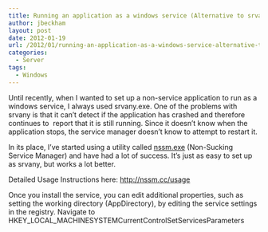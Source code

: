 ```yaml
---
title: Running an application as a windows service (Alternative to srvany)
author: jbeckham
layout: post
date: 2012-01-19
url: /2012/01/running-an-application-as-a-windows-service-alternative-to-srvany/
categories:
  - Server
tags:
  - Windows
---
```

Until recently, when I wanted to set up a non-service application to run as a windows service, I always used srvany.exe. One of the problems with srvany is that it can’t detect if the application has crashed and therefore continues to&#160; report that it is still running. Since it doesn’t know when the application stops, the service manager doesn’t know to attempt to restart it.

In its place, I’ve started using a utility called [nssm.exe][1] (Non-Sucking Service Manager) and have had a lot of success. It’s just as easy to set up as srvany, but works a lot better.

Detailed Usage Instructions here: <http://nssm.cc/usage>

Once you install the service, you can edit additional properties, such as setting the working directory (AppDirectory), by editing the service settings in the registry. Navigate to HKEY\_LOCAL\_MACHINESYSTEMCurrentControlSetServices<Service Name>Parameters

 [1]: http://nssm.cc/